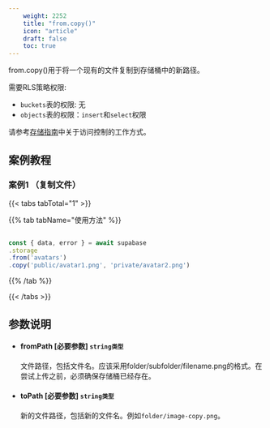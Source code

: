 ```yaml
---
    weight: 2252
    title: "from.copy()"
    icon: "article"
    draft: false
    toc: true
---
```


from.copy()用于将一个现有的文件复制到存储桶中的新路径。

需要RLS策略权限:
  - `buckets`表的权限: 无
  - `objects`表的权限：`insert`和`select`权限

请参考[存储指南](/docs/app/development_guide/storage/storage#access-control)中关于访问控制的工作方式。


## 案例教程

### 案例1 （复制文件）

{{< tabs tabTotal="1" >}}


{{% tab tabName="使用方法" %}}



  ```ts
                                                                                   
const { data, error } = await supabase
  .storage
  .from('avatars')
  .copy('public/avatar1.png', 'private/avatar2.png')
  ```



{{% /tab %}}

{{< /tabs >}}




## 参数说明


<ul className="method-list-group">
  
<li className="method-list-item">
  <h4 className="method-list-item-label">
    <span className="method-list-item-label-name">
      fromPath
    </span>
    <span className="method-list-item-label-badge required">
      [必要参数]
    </span>
    <span className="method-list-item-validation">
      <code>string类型</code>
    </span>
  </h4>
  <div class="method-list-item-description">

文件路径，包括文件名。应该采用folder/subfolder/filename.png的格式。在尝试上传之前，必须确保存储桶已经存在。

  </div>
  
</li>


<li className="method-list-item">
  <h4 className="method-list-item-label">
    <span className="method-list-item-label-name">
      toPath
    </span>
    <span className="method-list-item-label-badge required">
      [必要参数]
    </span>
    <span className="method-list-item-validation">
      <code>string类型</code>
    </span>
  </h4>
  <div class="method-list-item-description">

新的文件路径，包括新的文件名。例如`folder/image-copy.png`。

  </div>
  
</li>

</ul>